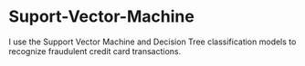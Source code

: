 # Suport-Vector-Machine
I use the Support Vector Machine and Decision Tree classification models to recognize fraudulent credit card transactions.
